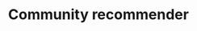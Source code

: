 ---
delivpath: /document/deliverable/D3.8.pdf
year: 2023
delivcode: D3.8
title: Community recommender
---